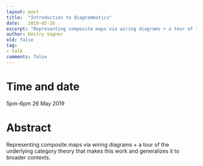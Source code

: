 ```yaml
---
layout: post
title:  "Introduction to diagrammatics"
date:   2019-05-26
excerpt: "Representing composite maps via wiring diagrams + a tour of the underlying category theory that makes this work and generalizes it to broader contexts."
author: Dmitry Vagner
old: false
tag:
- talk
comments: false
---
```


# Time and date
5pm-6pm 26 May 2019

# Abstract
Representing composite maps via wiring diagrams + a tour of the underlying category theory that makes this work and generalizes it to broader contexts.